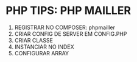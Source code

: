 # PHP TIPS: PHP MAILLER

1. REGISTRAR NO COMPOSER: phpmailler
2. CRIAR CONFIG DE SERVER EM CONFIG.PHP
3. CRIAR CLASSE
4. INSTANCIAR NO INDEX
5. CONFIGURAR ARRAY